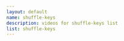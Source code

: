 ```yaml
--- 
layout: default
name: shuffle-keys
description: videos for shuffle-keys list
list: shuffle-keys
---
```


<div class="player">
<div id="player"><!-- "https://www.youtube.com/watch?v={{site.data.lists[page.list][0]}}" --></div>
</div>

